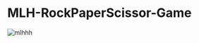 # MLH-RockPaperScissor-Game

![mlhhh](https://user-images.githubusercontent.com/83027100/148950993-ecbf8315-1c04-427e-b1f2-76cd89ca1b80.png)
